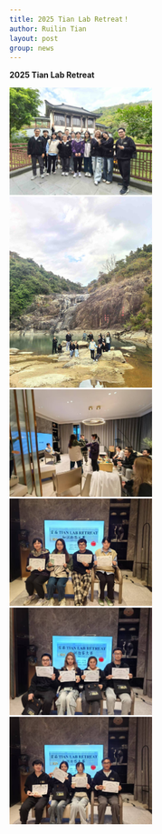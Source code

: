 ```yaml
---
title: 2025 Tian Lab Retreat！
author: Ruilin Tian
layout: post
group: news
---
```


 **2025 Tian Lab Retreat**

 <img src="/static/img/2025_retreat1.jpg" width="50%" alt="2015-retreat" class="img-fluid"> 

 <img src="/static/img/2025_retreat2.jpg" width="50%" alt="2015-retreat" class="img-fluid">

 <img src="/static/img/2025_retreat3.jpg" width="50%" alt="2015-retreat" class="img-fluid">

 <img src="/static/img/2025_retreat4.jpg" width="50%" alt="2015-retreat" class="img-fluid">
 
 <img src="/static/img/2025_retreat5.jpg" width="50%" alt="2015-retreat" class="img-fluid"> 

 <img src="/static/img/2025_retreat6.jpg" width="50%" alt="2015-retreat" class="img-fluid"> 



